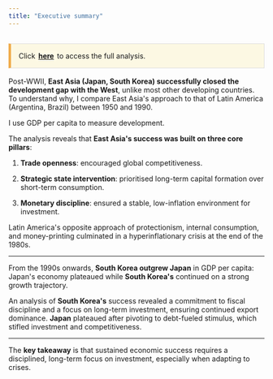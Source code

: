 ```yaml
---
title: "Executive summary"
---
```

<br/>
<div style="padding: 15px; border: 1px solid #ddd; border-left: 5px solid #f0ad4e; background-color: #fcf8e3;">
  Click<a href="growth_story" style="background-color: #fffbe6; padding: 2px 6px; border-radius: 4px; font-weight: bold;">here</a>to access the full analysis. 
</div>
<br/>
Post-WWII, <strong>East Asia (Japan, South Korea) successfully closed the development gap with the West</strong>, unlike most other developing countries. To understand why, I compare East Asia's approach to that of Latin America (Argentina, Brazil) between 1950 and 1990.

I use GDP per capita to measure development.

The analysis reveals that <strong>East Asia's success was built on three core pillars</strong>:

1. <strong>Trade openness</strong>: encouraged global competitiveness.

2. <strong>Strategic state intervention</strong>: prioritised long-term capital formation over short-term consumption.

3. <strong>Monetary discipline</strong>: ensured a stable, low-inflation environment for investment.

Latin America's opposite approach of protectionism, internal consumption, and money-printing culminated in a hyperinflationary crisis at the end of the 1980s.

---

From the 1990s onwards, <strong>South Korea outgrew Japan</strong> in GDP per capita: Japan's economy plateaued while <strong>South Korea's</strong> continued on a strong growth trajectory.

An analysis of <strong>South Korea's</strong> success revealed a commitment to fiscal discipline and a focus on long-term investment, ensuring continued export dominance. <strong>Japan</strong> plateaued after pivoting to debt-fueled stimulus, which stifled investment and competitiveness.

---

The <strong>key takeaway</strong> is that sustained economic success requires a disciplined, long-term focus on investment, especially when adapting to crises.
